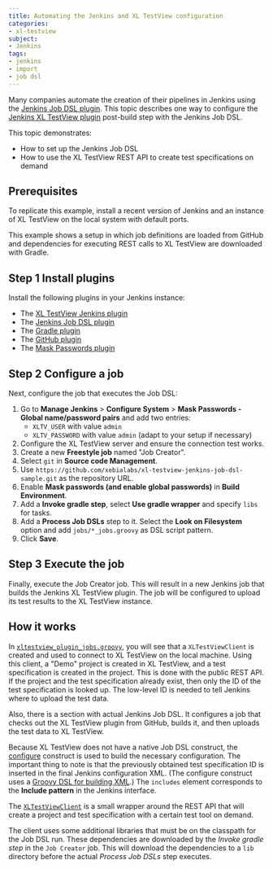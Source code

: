 ```yaml
---
title: Automating the Jenkins and XL TestView configuration
categories:
- xl-testview
subject:
- Jenkins
tags:
- jenkins
- import
- job dsl
---
```


Many companies automate the creation of their pipelines in Jenkins using the [Jenkins Job DSL plugin](https://github.com/jenkinsci/job-dsl-plugin/wiki). This topic describes one way to configure the [Jenkins XL TestView plugin](https://wiki.jenkins-ci.org/display/JENKINS/XL+TestView+Plugin) post-build step with the Jenkins Job DSL.

This topic demonstrates:

* How to set up the Jenkins Job DSL
* How to use the XL TestView REST API to create test specifications on demand

## Prerequisites

To replicate this example, install a recent version of Jenkins and an instance of XL TestView on the local system with default ports.

This example shows a setup in which job definitions are loaded from GitHub and dependencies for executing REST calls to XL TestView are downloaded with Gradle.

## Step 1 Install plugins

Install the following plugins in your Jenkins instance:

* The [XL TestView Jenkins plugin](https://wiki.jenkins-ci.org/display/JENKINS/XL+TestView+Plugin)
* The [Jenkins Job DSL plugin](https://wiki.jenkins-ci.org/display/JENKINS/Job+DSL+Plugin)
* The [Gradle plugin](https://wiki.jenkins-ci.org/display/JENKINS/Gradle+Plugin)
* The [GitHub plugin](https://wiki.jenkins-ci.org/display/JENKINS/GitHub+Plugin)
* The [Mask Passwords plugin](https://wiki.jenkins-ci.org/display/JENKINS/Mask+Passwords+Plugin)

## Step 2 Configure a job

Next, configure the job that executes the Job DSL:

1. Go to **Manage Jenkins** > **Configure System** > **Mask Passwords - Global name/password pairs** and add two entries:
    * `XLTV_USER` with value `admin`
    * `XLTV_PASSWORD` with value `admin` (adapt to your setup if necessary)
2. Configure the XL TestView server and ensure the connection test works.
2. Create a new **Freestyle job** named "Job Creator".
3. Select `git` in **Source code Management**.
4. Use `https://github.com/xebialabs/xl-testview-jenkins-job-dsl-sample.git` as the repository URL.
5. Enable **Mask passwords (and enable global passwords)** in **Build Environment**.
6. Add a **Invoke gradle step**, select **Use gradle wrapper** and specify `libs` for tasks.
7. Add a **Process Job DSLs** step to it. Select the **Look on Filesystem** option and add `jobs/*_jobs.groovy` as DSL script pattern.
8. Click **Save**.

## Step 3 Execute the job

Finally, execute the Job Creator job. This will result in a new Jenkins job that builds the Jenkins XL TestView plugin. The job will be configured to upload its test results to the XL TestView instance.

## How it works

In [`xltestview_plugin_jobs.groovy`](https://github.com/xebialabs/xl-testview-jenkins-job-dsl-sample/blob/master/jobs/xltestview_plugin_jobs.groovy), you will see that a `XLTestViewClient` is created and used to connect to XL TestView on the local machine. Using this client, a "Demo" project is created in XL TestView, and a test specification is created in the project. This is done with the public REST API. If the project and the test specification already exist, then only the ID of the test specification is looked up. The low-level ID is needed to tell Jenkins where to upload the test data.

Also, there is a section with actual Jenkins Job DSL. It configures a job that checks out the XL TestView plugin from GitHub, builds it, and then uploads the test data to XL TestView.

Because XL TestView does not have a native Job DSL construct, the [configure](https://jenkinsci.github.io/job-dsl-plugin/#method/javaposse.jobdsl.dsl.jobs.FreeStyleJob.configure) construct is used to build the necessary configuration. The important thing to note is that the previously obtained test specification ID is inserted in the final Jenkins configuration XML. (The configure construct uses a [Groovy DSL for building XML](http://groovy-lang.org/processing-xml.html#_creating_xml).) The `includes` element corresponds to the **Include pattern** in the Jenkins interface.

The [`XLTestViewClient`](https://github.com/xebialabs/xl-testview-jenkins-job-dsl-sample/blob/master/jobs/XLTestViewClient.groovy) is a small wrapper around the REST API that will create a project and test specification with a certain test tool on demand.

The client uses some additional libraries that must be on the classpath for the Job DSL run. These dependencies are downloaded by the *Invoke gradle step* in the `Job Creator` job. This will download the dependencies to a `lib` directory before the actual *Process Job DSLs* step executes.
